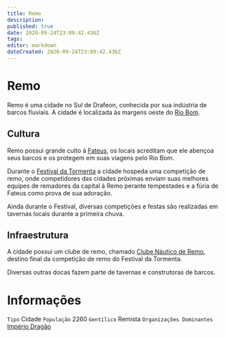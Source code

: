 ```yaml
---
title: Remo
description: 
published: true
date: 2020-09-24T23:09:42.436Z
tags: 
editor: markdown
dateCreated: 2020-09-24T23:09:42.436Z
---
```


# Remo
Remo é uma cidade no Sul de Drafeon, conhecida por sua indústria de barcos fluviais. A cidade é localizada às margens oeste do [Rio Bom](http://localhost/lugares/plano-material/drafeon/sul-de-drafeon/rio-bom).

## Cultura
Remo possui grande culto à [Fateus](http://localhost/en/divindades/panteao-das-treze-estrelas/fateus), os locais acreditam que ele abençoa seus barcos e os protegem em suas viagens pelo Rio Bom. 

Durante o [Festival da Tormenta]() a cidade hospeda uma competição de remo, onde competidores das cidades próximas enviam suas melhores equipes de remadores da capital à Remo perante tempestades e a fúria de Fateus como prova de sua adoração.

Ainda durante o Festival, diversas competições e festas são realizadas em tavernas locais durante a primeira chuva.

## Infraestrutura
A cidade possui um clube de remo, chamado [Clube Náutico de Remo](http://localhost/en/lugares/plano-material/drafeon/sul-de-drafeon/remo/clube-nautico-de-remo), destino final da competição de remo do Festival da Tormenta.

Diversas outras docas fazem parte de tavernas e construtoras de barcos.

# Informações
`Tipo` Cidade
`População` 2260
`Gentílico` Remista
`Organizações Dominantes` [Império Dragão](http://localhost/faccoes/nacoes/imperio-dragao#imperio-dragao)